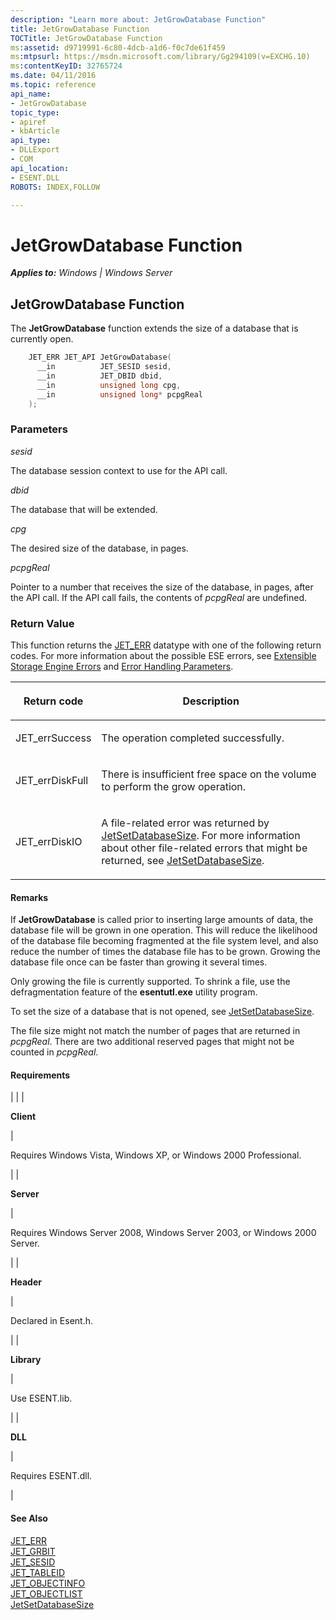 ```yaml
---
description: "Learn more about: JetGrowDatabase Function"
title: JetGrowDatabase Function
TOCTitle: JetGrowDatabase Function
ms:assetid: d9719991-6c80-4dcb-a1d6-f0c7de61f459
ms:mtpsurl: https://msdn.microsoft.com/library/Gg294109(v=EXCHG.10)
ms:contentKeyID: 32765724
ms.date: 04/11/2016
ms.topic: reference
api_name: 
- JetGrowDatabase
topic_type: 
- apiref
- kbArticle
api_type: 
- DLLExport
- COM
api_location: 
- ESENT.DLL
ROBOTS: INDEX,FOLLOW

---
```


# JetGrowDatabase Function


_**Applies to:** Windows | Windows Server_

## JetGrowDatabase Function

The **JetGrowDatabase** function extends the size of a database that is currently open.

```cpp
    JET_ERR JET_API JetGrowDatabase(
      __in          JET_SESID sesid,
      __in          JET_DBID dbid,
      __in          unsigned long cpg,
      __in          unsigned long* pcpgReal
    );
```

### Parameters

*sesid*

The database session context to use for the API call.

*dbid*

The database that will be extended.

*cpg*

The desired size of the database, in pages.

*pcpgReal*

Pointer to a number that receives the size of the database, in pages, after the API call. If the API call fails, the contents of *pcpgReal* are undefined.

### Return Value

This function returns the [JET_ERR](./jet-err.md) datatype with one of the following return codes. For more information about the possible ESE errors, see [Extensible Storage Engine Errors](./extensible-storage-engine-errors.md) and [Error Handling Parameters](./error-handling-parameters.md).


| <p>Return code</p> | <p>Description</p> | 
|--------------------|--------------------|
| <p>JET_errSuccess</p> | <p>The operation completed successfully.</p> | 
| <p>JET_errDiskFull</p> | <p>There is insufficient free space on the volume to perform the grow operation.</p> | 
| <p>JET_errDiskIO</p> | <p>A file-related error was returned by <a href="gg269242(v=exchg.10).md">JetSetDatabaseSize</a>. For more information about other file-related errors that might be returned, see <a href="gg269242(v=exchg.10).md">JetSetDatabaseSize</a>.</p> | 



#### Remarks

If **JetGrowDatabase** is called prior to inserting large amounts of data, the database file will be grown in one operation. This will reduce the likelihood of the database file becoming fragmented at the file system level, and also reduce the number of times the database file has to be grown. Growing the database file once can be faster than growing it several times.

Only growing the file is currently supported. To shrink a file, use the defragmentation feature of the **esentutl.exe** utility program.

To set the size of a database that is not opened, see [JetSetDatabaseSize](./jetsetdatabasesize-function.md).

The file size might not match the number of pages that are returned in *pcpgReal*. There are two additional reserved pages that might not be counted in *pcpgReal*.

#### Requirements


| 
|
| <p><strong>Client</strong></p> | <p>Requires Windows Vista, Windows XP, or Windows 2000 Professional.</p> | 
| <p><strong>Server</strong></p> | <p>Requires Windows Server 2008, Windows Server 2003, or Windows 2000 Server.</p> | 
| <p><strong>Header</strong></p> | <p>Declared in Esent.h.</p> | 
| <p><strong>Library</strong></p> | <p>Use ESENT.lib.</p> | 
| <p><strong>DLL</strong></p> | <p>Requires ESENT.dll.</p> | 



#### See Also

[JET_ERR](./jet-err.md)  
[JET_GRBIT](./jet-grbit.md)  
[JET_SESID](./jet-sesid.md)  
[JET_TABLEID](./jet-tableid.md)  
[JET_OBJECTINFO](./jet-objectinfo-structure.md)  
[JET_OBJECTLIST](./jet-objectlist-structure.md)  
[JetSetDatabaseSize](./jetsetdatabasesize-function.md)
